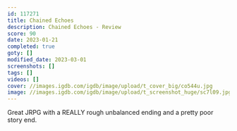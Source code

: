 ```yaml
---
id: 117271
title: Chained Echoes
description: Chained Echoes - Review
score: 90
date: 2023-01-21
completed: true
goty: []
modified_date: 2023-03-01
screenshots: []
tags: []
videos: []
cover: //images.igdb.com/igdb/image/upload/t_cover_big/co544u.jpg
image: //images.igdb.com/igdb/image/upload/t_screenshot_huge/sc7l09.jpg
---
```

Great JRPG with a REALLY rough unbalanced ending and a pretty poor story end.